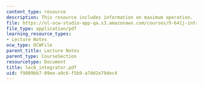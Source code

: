 ```yaml
---
content_type: resource
description: This resource includes information on maximum operation.
file: https://ol-ocw-studio-app-qa.s3.amazonaws.com/courses/9-641j-introduction-to-neural-networks-spring-2005/f9809bb709eea9c6f5b9a7dd2e79dec4_lec6_integrator.pdf
file_type: application/pdf
learning_resource_types:
- Lecture Notes
ocw_type: OCWFile
parent_title: Lecture Notes
parent_type: CourseSection
resourcetype: Document
title: lec6_integrator.pdf
uid: f9809bb7-09ee-a9c6-f5b9-a7dd2e79dec4
---
```

